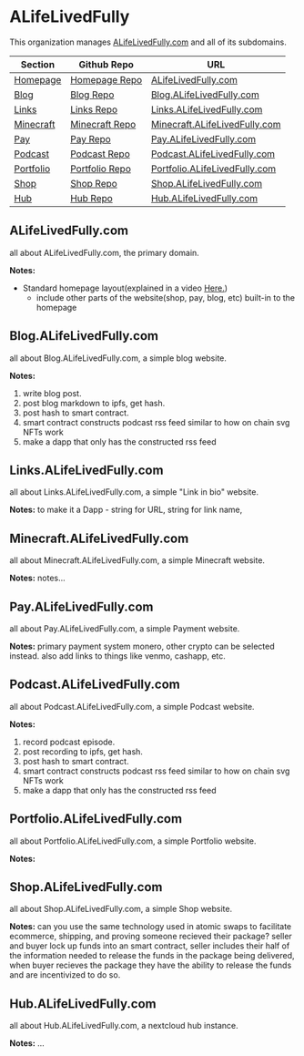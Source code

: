 # ALifeLivedFully
This organization manages [ALifeLivedFully.com](https://ALifeLivedFully.com) and all of its subdomains.

Section | Github Repo | URL
--- | --- | ---
[Homepage](#alifelivedfullycom) | [Homepage Repo](https://github.com/ALifeLivedFully-Domain/ALifeLivedFully.com) | [ALifeLivedFully.com](https://ALifeLivedFully.com)  
[Blog](#Blogalifelivedfullycom) | [Blog Repo](https://github.com/ALifeLivedFully-Domain/Blog.ALifeLivedFully.com) | [Blog.ALifeLivedFully.com](https://Blog.ALifeLivedFully.com) 
[Links](#Linksalifelivedfullycom) | [Links Repo](https://github.com/ALifeLivedFully-Domain/Links.ALifeLivedFully.com) | [Links.ALifeLivedFully.com](https://Links.ALifeLivedFully.com)  
[Minecraft](#Minecraftalifelivedfullycom) | [Minecraft Repo](https://github.com/ALifeLivedFully-Domain/Minecraft.ALifeLivedFully.com) |[Minecraft.ALifeLivedFully.com](https://Minecraft.ALifeLivedFully.com)  
[Pay](#Payalifelivedfullycom) | [Pay Repo](https://github.com/ALifeLivedFully-Domain/Pay.ALifeLivedFully.com) | [Pay.ALifeLivedFully.com](https://Pay.ALifeLivedFully.com)  
[Podcast](#Podcastalifelivedfullycom) | [Podcast Repo](https://github.com/ALifeLivedFully-Domain/Podcast.ALifeLivedFully.com) | [Podcast.ALifeLivedFully.com](https://Podcast.ALifeLivedFully.com)  
[Portfolio](#Portfolioalifelivedfullycom) | [Portfolio Repo](https://github.com/ALifeLivedFully-Domain/Portfolio.ALifeLivedFully.com) | [Portfolio.ALifeLivedFully.com](https://Portfolio.ALifeLivedFully.com)  
[Shop](#Shopalifelivedfullycom) | [Shop Repo](https://github.com/ALifeLivedFully-Domain/Shop.ALifeLivedFully.com) | [Shop.ALifeLivedFully.com](https://Shop.ALifeLivedFully.com)
[Hub](#Hubalifelivedfullycom) | [Hub Repo](https://github.com/ALifeLivedFully-Domain/Hub.ALifeLivedFully.com) | [Hub.ALifeLivedFully.com](https://Hub.ALifeLivedFully.com)

## ALifeLivedFully.com  
all about ALifeLivedFully.com, the primary domain.

**Notes:**
- Standard homepage layout(explained in a video [Here.](https://www.youtube.com/watch?v=g0db5kA4BfQ&ab_channel=TheWebsiteArchitect))
  - include other parts of the website(shop, pay, blog, etc) built-in to the homepage

## Blog.ALifeLivedFully.com  
all about Blog.ALifeLivedFully.com, a simple blog website.

**Notes:**  
1. write blog post.
1. post blog markdown to ipfs, get hash.
1. post hash to smart contract.
1. smart contract constructs podcast rss feed similar to how on chain svg NFTs work
1. make a dapp that only has the constructed rss feed

## Links.ALifeLivedFully.com  
all about Links.ALifeLivedFully.com, a simple "Link in bio" website.

**Notes:**
to make it a Dapp - string for URL, string for link name, 

## Minecraft.ALifeLivedFully.com  
all about Minecraft.ALifeLivedFully.com, a simple Minecraft website.

**Notes:**
notes...

## Pay.ALifeLivedFully.com  
all about Pay.ALifeLivedFully.com, a simple Payment website.

**Notes:**
primary payment system monero, other crypto can be selected instead. also add links to things like venmo, cashapp, etc.

## Podcast.ALifeLivedFully.com  
all about Podcast.ALifeLivedFully.com, a simple Podcast website.

**Notes:**
1. record podcast episode.
1. post recording to ipfs, get hash.
1. post hash to smart contract.
1. smart contract constructs podcast rss feed similar to how on chain svg NFTs work
1. make a dapp that only has the constructed rss feed

## Portfolio.ALifeLivedFully.com  
all about Portfolio.ALifeLivedFully.com, a simple Portfolio website.

**Notes:**

## Shop.ALifeLivedFully.com  
all about Shop.ALifeLivedFully.com, a simple Shop website.

**Notes:**
can you use the same technology used in atomic swaps to facilitate ecommerce, shipping, and proving someone recieved their package?
seller and buyer lock up funds into an smart contract, seller includes their half of the information needed to release the funds in the package being delivered, when buyer recieves the package they have the ability to release the funds and are incentivized to do so.

## Hub.ALifeLivedFully.com  
all about Hub.ALifeLivedFully.com, a nextcloud hub instance.

**Notes:**
...
